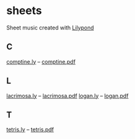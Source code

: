 # sheets

Sheet music created with [Lilypond](lilypond.org)

## C

[comptine.ly](ly/comptine.ly) – [comptine.pdf](pdf/comptine.pdf)

## L

[lacrimosa.ly](ly/lacrimosa.ly) – [lacrimosa.pdf](pdf/lacrimosa.pdf)
[logan.ly](ly/logan.ly) – [logan.pdf](pdf/logan.pdf)

## T

[tetris.ly](ly/tetris.ly) – [tetris.pdf](pdf/tetris.pdf)
